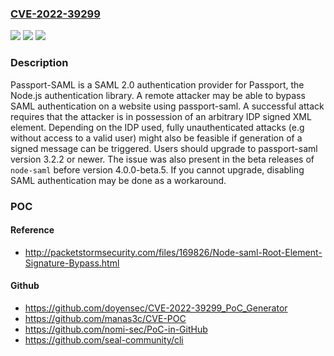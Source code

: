 ### [CVE-2022-39299](https://cve.mitre.org/cgi-bin/cvename.cgi?name=CVE-2022-39299)
![](https://img.shields.io/static/v1?label=Product&message=passport-saml&color=blue)
![](https://img.shields.io/static/v1?label=Version&message=n%2Fa&color=blue)
![](https://img.shields.io/static/v1?label=Vulnerability&message=CWE-347%3A%20Improper%20Verification%20of%20Cryptographic%20Signature&color=brighgreen)

### Description

Passport-SAML is a SAML 2.0 authentication provider for Passport, the Node.js authentication library. A remote attacker may be able to bypass SAML authentication on a website using passport-saml. A successful attack requires that the attacker is in possession of an arbitrary IDP signed XML element. Depending on the IDP used, fully unauthenticated attacks (e.g without access to a valid user) might also be feasible if generation of a signed message can be triggered. Users should upgrade to passport-saml version 3.2.2 or newer. The issue was also present in the beta releases of `node-saml` before version 4.0.0-beta.5. If you cannot upgrade, disabling SAML authentication may be done as a workaround.

### POC

#### Reference
- http://packetstormsecurity.com/files/169826/Node-saml-Root-Element-Signature-Bypass.html

#### Github
- https://github.com/doyensec/CVE-2022-39299_PoC_Generator
- https://github.com/manas3c/CVE-POC
- https://github.com/nomi-sec/PoC-in-GitHub
- https://github.com/seal-community/cli

